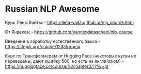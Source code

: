 # Russian NLP Awesome

Курс Лены Войты: - https://lena-voita.github.io/nlp_course.html

От Яндекса: - https://github.com/yandexdataschool/nlp_course

Введение в обработку естественного языка - https://stepik.org/course/1233/promo

Курс по Трансформерам от Hugging Face (некоторые куски не переведены, дают ошибку 500, но есть на английском) - https://huggingface.co/course/ru/chapter0/1?fw=pt
